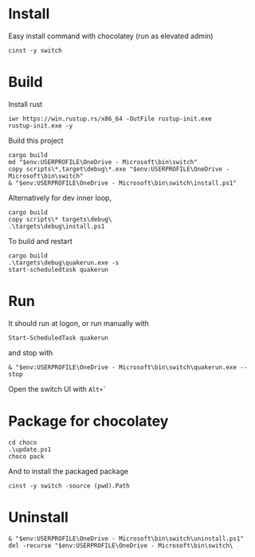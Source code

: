 # Install

Easy install command with chocolatey (run as elevated admin)
```
cinst -y switch
```

# Build
Install rust
```
iwr https://win.rustup.rs/x86_64 -OutFile rustup‑init.exe
rustup‑init.exe -y
```
Build this project
```
cargo build
md "$env:USERPROFILE\OneDrive - Microsoft\bin\switch"
copy scripts\*,target\debug\*.exe "$env:USERPROFILE\OneDrive - Microsoft\bin\switch"
& "$env:USERPROFILE\OneDrive - Microsoft\bin\switch\install.ps1"
```

Alternatively for dev inner loop,
```
cargo build
copy scripts\* targets\debug\
.\targets\debug\install.ps1
```
To build and restart
```
cargo build
.\targets\debug\quakerun.exe -s
start-scheduledtask quakerun
```

# Run
It should run at logon, or run manually with

```
Start-ScheduledTask quakerun
```

and stop with 
```
& "$env:USERPROFILE\OneDrive - Microsoft\bin\switch\quakerun.exe --stop
```

Open the switch UI with ``Alt+` ``

# Package for chocolatey

```
cd choco
.\update.ps1
choco pack
```

And to install the packaged package

```
cinst -y switch -source (pwd).Path
```

# Uninstall

```
& "$env:USERPROFILE\OneDrive - Microsoft\bin\switch\uninstall.ps1"
del -recurse "$env:USERPROFILE\OneDrive - Microsoft\bin\switch\
```
